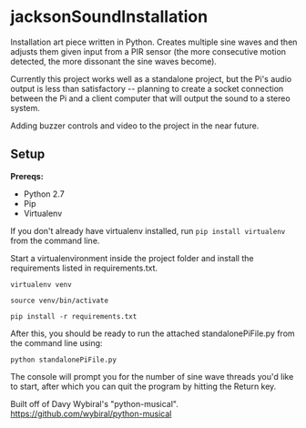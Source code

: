 # jacksonSoundInstallation
Installation art piece written in Python.
Creates multiple sine waves and then adjusts them given input from a PIR sensor (the more consecutive motion detected, the more dissonant the sine waves become).

Currently this project works well as a standalone project, but the Pi's audio output is less than satisfactory -- planning to create a socket connection between the Pi and a client computer that will output the sound to a stereo system.

Adding buzzer controls and video to the project in the near future.

## Setup
**Prereqs:**
* Python 2.7
* Pip
* Virtualenv

If you don't already have virtualenv installed, run `pip install virtualenv` from the command line.

Start a virtualenvironment inside the project folder and install the requirements listed in requirements.txt.

`virtualenv venv` 

`source venv/bin/activate` 

`pip install -r requirements.txt` 


After this, you should be ready to run the attached standalonePiFile.py from the command line using:

`python standalonePiFile.py`

The console will prompt you for the number of sine wave threads you'd like to start, after which you can quit the program by hitting the Return key.

Built off of Davy Wybiral's "python-musical".
https://github.com/wybiral/python-musical

